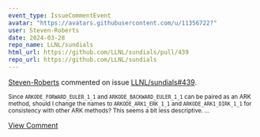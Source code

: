 ```yaml
---
event_type: IssueCommentEvent
avatar: "https://avatars.githubusercontent.com/u/11356722?"
user: Steven-Roberts
date: 2024-03-28
repo_name: LLNL/sundials
html_url: https://github.com/LLNL/sundials/pull/439
repo_url: https://github.com/LLNL/sundials
---
```


<a href='https://github.com/Steven-Roberts' target='_blank'>Steven-Roberts</a> commented on issue <a href='https://github.com/LLNL/sundials/pull/439' target='_blank'>LLNL/sundials#439</a>.

<small>Since `ARKODE_FORWARD_EULER_1_1` and `ARKODE_BACKWARD_EULER_1_1` can be paired as an ARK method, should I change the names to `ARKODE_ARK1_ERK_1_1` and `ARKODE_ARK1_DIRK_1_1` for consistency with other ARK methods? This seems a bit less descriptive....</small>

<a href='https://github.com/LLNL/sundials/pull/439' target='_blank'>View Comment</a>